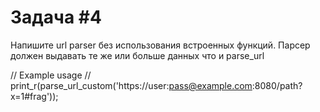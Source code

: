 # Задача #4
Напишите url parser без использования встроенных функций.
Парсер должен выдавать те же или больше данных что и parse_url



// Example usage
// print_r(parse_url_custom('https://user:pass@example.com:8080/path?x=1#frag'));
